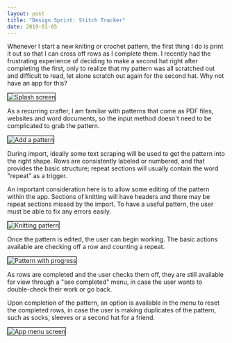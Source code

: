 ```yaml
---
layout: post
title: "Design Sprint: Stitch Tracker"
date: 2019-01-05
---
```


 Whenever I start a new kniting or crochet pattern, the first thing I do is print it out so that I can cross off rows as I complete them. I recently had the frustrating experience of deciding to make a second hat right after completing the first, only to realize that my pattern was all scratched out and difficult to read, let alone scratch out again for the second hat. Why not have an app for this?

 <img style="max-width:90%;height:auto;border:1px solid black;"
  src="/assets/sprints/stitch/splash.png"
  title="Splash screen">

 As a recurring crafter, I am familiar with patterns that come as PDF files, websites and word documents, so the input method doesn't need to be complicated to grab the pattern.

<img style="max-width:90%;height:auto;border:1px solid black;"
src="/assets/sprints/stitch/addpattern.png"
title="Add a pattern">

During import, ideally some text scraping will be used to get the pattern into the right shape. Rows are consistently labeled or numbered, and that provides the basic structure; repeat sections will usually contain the word "repeat" as a trigger.

An important consideration here is to allow some editing of the pattern within the app. Sections of knitting will have headers and there may be repeat sections missed by the import. To have a useful pattern, the user must be able to fix any errors easily.

<img style="max-width:90%;height:auto;border:1px solid black;"
src="/assets/sprints/stitch/pattern.png"
title="Knitting pattern">

Once the pattern is edited, the user can begin working. The basic actions available are checking off a row and counting a repeat.

<img style="max-width:90%;height:auto;border:1px solid black;"
src="/assets/sprints/stitch/completed.png"
title="Pattern with progress">

As rows are completed and the user checks them off, they are still available for view through a "see completed" menu, in case the user wants to double-check their work or go back.

Upon completion of the pattern, an option is available in the menu to reset the completed rows, in case the user is making duplicates of the pattern, such as socks, sleeves or a second hat for a friend.

<img style="max-width:90%;height:auto;border:1px solid black;"
src="/assets/sprints/stitch/menu.png"
title="App menu screen">

